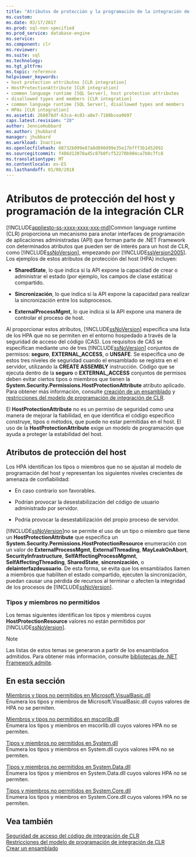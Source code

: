 ```yaml
---
title: "Atributos de protección y la programación de la integración de CLR de host | Documentos de Microsoft"
ms.custom: 
ms.date: 03/17/2017
ms.prod: sql-non-specified
ms.prod_service: database-engine
ms.service: 
ms.component: clr
ms.reviewer: 
ms.suite: sql
ms.technology: 
ms.tgt_pltfrm: 
ms.topic: reference
helpviewer_keywords:
- host protection attributes [CLR integration]
- HostProtectionAttribute [CLR integration]
- common language runtime [SQL Server], host protection attributes
- disallowed types and members [CLR integration]
- common language runtime [SQL Server], disallowed types and members
- HPAs [CLR integration]
ms.assetid: 268078df-63ca-4c03-a8e7-7108bcea9697
caps.latest.revision: "28"
author: JennieHubbard
ms.author: jhubbard
manager: jhubbard
ms.workload: Inactive
ms.openlocfilehash: 68732b099e87a8d890d99e35e17bfff3b1452092
ms.sourcegitcommit: f486d12078a45c87b0fcf52270b904ca7b0c7fc8
ms.translationtype: MT
ms.contentlocale: es-ES
ms.lasthandoff: 01/08/2018
---
```

# <a name="host-protection-attributes-and-clr-integration-programming"></a>Atributos de protección del host y programación de la integración CLR
[!INCLUDE[appliesto-ss-xxxx-xxxx-xxx-md](../../includes/appliesto-ss-xxxx-xxxx-xxx-md.md)]Common language runtime (CLR) proporciona un mecanismo para anotar interfaces de programación de aplicaciones administradas (API) que forman parte de .NET Framework con determinados atributos que pueden ser de interés para un host de CLR, como [!INCLUDE[ssNoVersion](../../includes/ssnoversion-md.md)], empezando por [!INCLUDE[ssVersion2005](../../includes/ssversion2005-md.md)]. Los ejemplos de estos atributos de protección del host (HPA) incluyen:  
  
-   **SharedState**, lo que indica si la API expone la capacidad de crear o administrar el estado (por ejemplo, los campos de clase estática) compartido.  
  
-   **Sincronización**, lo que indica si la API expone la capacidad para realizar la sincronización entre los subprocesos.  
  
-   **ExternalProcessMgmt**, lo que indica si la API expone una manera de controlar el proceso de host.  
  
 Al proporcionar estos atributos, [!INCLUDE[ssNoVersion](../../includes/ssnoversion-md.md)] especifica una lista de los HPA que no se permiten en el entorno hospedado a través de la seguridad de acceso del código (CAS). Los requisitos de CAS se especifican mediante uno de tres [!INCLUDE[ssNoVersion](../../includes/ssnoversion-md.md)] conjuntos de permisos: **seguro**, **EXTERNAL_ACCESS**, o **UNSAFE**. Se especifica uno de estos tres niveles de seguridad cuando el ensamblado se registra en el servidor, utilizando la **CREATE ASSEMBLY** instrucción. Código que se ejecuta dentro de la **seguro** o **EXTERNAL_ACCESS** conjuntos de permisos deben evitar ciertos tipos o miembros que tienen la **System.Security.Permissions.HostProtectionAttribute** atributo aplicado. Para obtener más información, consulte [creación de un ensamblado](../../relational-databases/clr-integration/assemblies/creating-an-assembly.md) y [restricciones del modelo de programación de integración de CLR](../../relational-databases/clr-integration/database-objects/clr-integration-programming-model-restrictions.md).  
  
 El **HostProtectionAttribute** no es un permiso de seguridad como una manera de mejorar la fiabilidad, en que identifica el código específico construye, tipos o métodos, que puede no estar permitidas en el host. El uso de la **HostProtectionAttribute** exige un modelo de programación que ayuda a proteger la estabilidad del host.  
  
## <a name="host-protection-attributes"></a>Atributos de protección del host  
 Los HPA identifican los tipos o miembros que no se ajustan al modelo de programación del host y representan los siguientes niveles crecientes de amenaza de confiabilidad:  
  
-   En caso contrario son favorables.  
  
-   Podrían provocar la desestabilización del código de usuario administrado por servidor.  
  
-   Podría provocar la desestabilización del propio proceso de servidor.  
  
 [!INCLUDE[ssNoVersion](../../includes/ssnoversion-md.md)]no se permite el uso de un tipo o miembro que tiene un **HostProtectionAttribute** que especifica un **System.Security.Permissions.HostProtectionResource** enumeración con un valor de  **ExternalProcessMgmt**, **ExternalThreading**, **MayLeakOnAbort**, **SecurityInfrastructure**,  **SelfAffectingProcessMgmnt**, **SelfAffectingThreading**, **SharedState**, **sincronización**, o **delainterfazdeusuario**. De esta forma, se evita que los ensamblados llamen a miembros que habiliten el estado compartido, ejecuten la sincronización, puedan causar una pérdida de recursos al terminar o afecten la integridad de los procesos de [!INCLUDE[ssNoVersion](../../includes/ssnoversion-md.md)].  
  
### <a name="disallowed-types-and-members"></a>Tipos y miembros no permitidos  
 Los temas siguientes identifican los tipos y miembros cuyos **HostProtectionResource** valores no están permitidos por [!INCLUDE[ssNoVersion](../../includes/ssnoversion-md.md)].  
  
> [!NOTE]  
>  Las listas de estos temas se generaron a partir de los ensamblados admitidos.  Para obtener más información, consulte [bibliotecas de .NET Framework admite](../../relational-databases/clr-integration/database-objects/supported-net-framework-libraries.md).  
  
## <a name="in-this-section"></a>En esta sección  
 [Miembros y tipos no permitidos en Microsoft.VisualBasic.dll](../../relational-databases/clr-integration-security-host-protection-attributes/disallowed-types-and-members-in-microsoft-visualbasic-dll.md)  
 Enumera los tipos y miembros de Microsoft.VisualBasic.dll cuyos valores de HPA no se permiten.  
  
 [Miembros y tipos no permitidos en mscorlib.dll](../../relational-databases/clr-integration-security-host-protection-attributes/disallowed-types-and-members-in-mscorlib-dll.md)  
 Enumera los tipos y miembros en mscorlib.dll cuyos valores HPA no se permiten.  
  
 [Tipos y miembros no permitidos en System.dll](../../relational-databases/clr-integration-security-host-protection-attributes/disallowed-types-and-members-in-system-dll.md)  
 Enumera los tipos y miembros en System.dll cuyos valores HPA no se permiten.  
  
 [Tipos y miembros no permitidos en System.Data.dll](../../relational-databases/clr-integration-security-host-protection-attributes/disallowed-types-and-members-in-system-data-dll.md)  
 Enumera los tipos y miembros en System.Data.dll cuyos valores HPA no se permiten.  
  
 [Tipos y miembros no permitidos en System.Core.dll](../../relational-databases/clr-integration-security-host-protection-attributes/disallowed-types-and-members-in-system-core-dll.md)  
 Enumera los tipos y miembros en System.Core.dll cuyos valores HPA no se permiten.  
  
## <a name="see-also"></a>Vea también  
 [Seguridad de acceso del código de integración de CLR](../../relational-databases/clr-integration/security/clr-integration-code-access-security.md)   
 [Restricciones del modelo de programación de integración de CLR](../../relational-databases/clr-integration/database-objects/clr-integration-programming-model-restrictions.md)   
 [Crear un ensamblado](../../relational-databases/clr-integration/assemblies/creating-an-assembly.md)  
  
  
